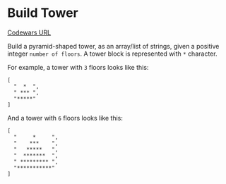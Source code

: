 ﻿# Build Tower

[Codewars URL](https://www.codewars.com/kata/576757b1df89ecf5bd00073b)

Build a pyramid-shaped tower, as an array/list of strings, given a positive integer `number of floors`. A tower block is represented with `*` character.

For example, a tower with `3` floors looks like this:
```
[
  "  *  ",
  " *** ", 
  "*****"
]
```
And a tower with `6` floors looks like this:
```
[
  "     *     ", 
  "    ***    ", 
  "   *****   ", 
  "  *******  ", 
  " ********* ", 
  "***********"
]
```